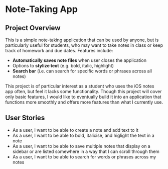 # Note-Taking App

## Project Overview

This is a simple note-taking application that can be used by anyone, but is particularly useful for students, who 
may want to take notes in class or keep track of homework and due dates. Features include:
- **Automatically saves note files** when user closes the application
- Options to **stylize text** (e.g. bold, italic, highlight)
- **Search bar** (i.e. can search for specific words or phrases across all notes) 

This project is of particular interest as a student who uses the iOS notes app often, but feel it
lacks some functionality. Though this project will cover only basic features, I would like to eventually 
build it into an application that functions more smoothly and offers more features than what I currently use.

## User Stories

- As a user, I want to be able to create a note and add text to it
- As a user, I want to be able to bold, italicise, and higlight the text in a note
- As a user, I want to be able to save multiple notes that display on a sidebar or are listed
somewhere in a way that I can scroll through them
- As a user, I want to be able to search for words or phrases across my notes 
